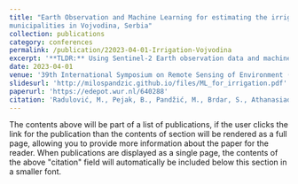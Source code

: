 ```yaml
---
title: "Earth Observation and Machine Learning for estimating the irrigation potential of
municipalities in Vojvodina, Serbia"
collection: publications
category: conferences
permalink: /publication/22023-04-01-Irrigation-Vojvodina
excerpt: '**TLDR:** Using Sentinel-2 Earth observation data and machine learning, we mapped irrigated areas for key crops in Vojvodina, Serbia, creating high-resolution binary maps that revealed irrigation trends from 2017 to 2022. The study also evaluated irrigation potential across municipalities, highlighting regions with extensive canal networks like Bačka, which showed high irrigation potential, offering insights to support future water management strategies.'
date: 2023-04-01
venue: '39th International Symposium on Remote Sensing of Environment (ISRSE39)'
slidesurl: 'http://milospandzic.github.io/files/ML_for_irrigation.pdf'
paperurl: 'https://edepot.wur.nl/640288'
citation: 'Radulović, M., Pejak, B., Pandžić, M., Brdar, S., Athanasiadis, I.N., Pajević, N., Kopanja, M., Lugonja, P. and Crnojević, V., 2023. Earth Observation and Machine Learning for estimating the irrigation potential of municipalities in Vojvodina, Serbia. In 39th International Symposium on Remote Sensing of Environment (ISRSE39).'
---
```


The contents above will be part of a list of publications, if the user clicks the link for the publication than the contents of section will be rendered as a full page, allowing you to provide more information about the paper for the reader. When publications are displayed as a single page, the contents of the above "citation" field will automatically be included below this section in a smaller font.
